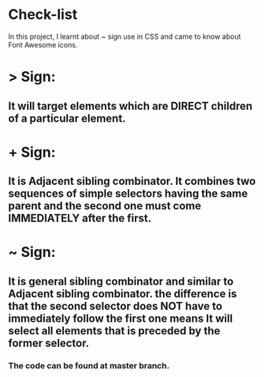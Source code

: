 # Check-list

In this project, I learnt about ~ sign use in CSS and came to know about Font Awesome icons.

# > Sign:
## It will target elements which are DIRECT children of a particular element.

# + Sign:
## It is Adjacent sibling combinator. It combines two sequences of simple selectors having the same parent and the second one must come IMMEDIATELY after the first.

# ~ Sign:
## It is general sibling combinator and similar to Adjacent sibling combinator. the difference is that the second selector does NOT have to immediately follow the first one means It will select all elements that is preceded by the former selector.

### The code can be found at master branch.
